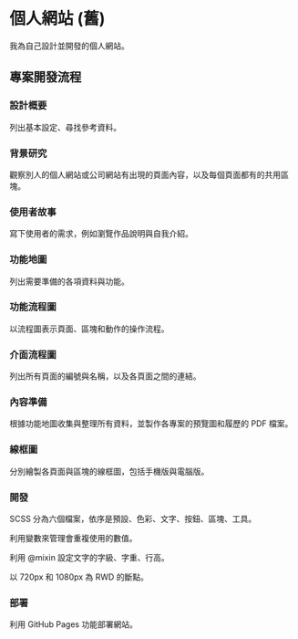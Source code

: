 # 個人網站 (舊)

我為自己設計並開發的個人網站。

## 專案開發流程

### 設計概要

列出基本設定、尋找參考資料。

### 背景研究

觀察別人的個人網站或公司網站有出現的頁面內容，以及每個頁面都有的共用區塊。

### 使用者故事

寫下使用者的需求，例如瀏覽作品說明與自我介紹。

### 功能地圖

列出需要準備的各項資料與功能。

### 功能流程圖

以流程圖表示頁面、區塊和動作的操作流程。

### 介面流程圖

列出所有頁面的編號與名稱，以及各頁面之間的連結。

### 內容準備

根據功能地圖收集與整理所有資料，並製作各專案的預覽圖和履歷的 PDF 檔案。

### 線框圖

分別繪製各頁面與區塊的線框圖，包括手機版與電腦版。

### 開發

SCSS 分為六個檔案，依序是預設、色彩、文字、按鈕、區塊、工具。

利用變數來管理會重複使用的數值。

利用 @mixin 設定文字的字級、字重、行高。

以 720px 和 1080px 為 RWD 的斷點。

### 部署

利用 GitHub Pages 功能部署網站。